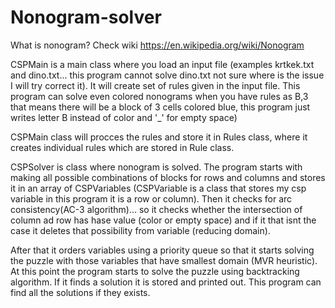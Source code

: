 # Nonogram-solver
 What is nonogram? Check wiki https://en.wikipedia.org/wiki/Nonogram 
 
 CSPMain is a main class where you load an input file (examples krtkek.txt and dino.txt... this program cannot solve dino.txt not sure where is the issue I will try correct it). It will create set of rules given in the input file. This program can solve even colored nonograms when you have rules as B,3 that means there will be a block of 3 cells colored blue, this program just writes letter B instead of color and '_' for empty space) 
 
 CSPMain class will procces the rules and store it in Rules class, where it creates individual rules which are stored in Rule class. 
 
 CSPSolver is class where nonogram is solved. The program starts with making all possible combinations of blocks for rows and columns and stores it in an array of CSPVariables (CSPVariable is a class that stores my csp variable in this program it is a row or column). Then it checks for arc consistency(AC-3 algorithm)... so it checks whether the intersection of column ad row has hase value (color or empty space) and if it that isnt the case it deletes that possibility from variable (reducing domain). 
 
 After that it orders variables using a priority queue so that it starts solving the puzzle with those variables that have smallest domain (MVR heuristic). At this point the program starts to solve the puzzle using backtracking algorithm. If it finds a solution it  is stored and printed out. This program can find all the solutions if they exists.
